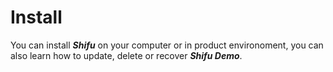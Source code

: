 # Install

You can install ***Shifu*** on your computer or in product environoment, you can also learn how to update, delete or recover ***Shifu Demo***.
